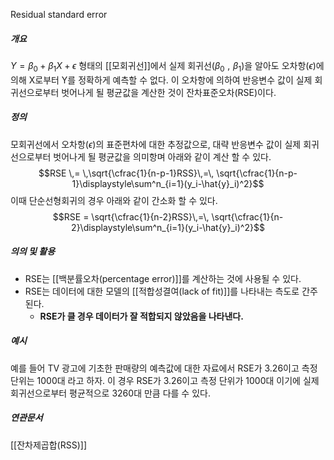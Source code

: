 Residual standard error
##### 개요
$Y=\beta_0 + \beta_1X + \epsilon$ 형태의 [[모회귀선]]에서 실제 회귀선($\beta_0\,\,,\,\,\beta_1$)을 알아도 오차항($\epsilon$)에 의해 X로부터 Y를 정확하게 예측할 수 없다. 이 오차항에 의하여 반응변수 값이 실제 회귀선으로부터 벗어나게 될 평균값을 계산한 것이 잔차표준오차(RSE)이다. 

##### 정의
모회귀선에서 오차항($\epsilon$)의 표준편차에 대한 추정값으로, 대략 반응변수 값이 실제 회귀선으로부터 벗어나게 될 평균값을 의미항며 아래와 같이 계산 할 수 있다. 
$$RSE \,= \,\sqrt{\cfrac{1}{n-p-1}RSS}\,=\,
\sqrt{\cfrac{1}{n-p-1}\displaystyle\sum^n_{i=1}(y_i-\hat{y}_i)^2}$$
이때 단순선형회귀의 경우 아래와 같이 간소화 할 수 있다.
$$RSE = \sqrt{\cfrac{1}{n-2}RSS}\,=\,
\sqrt{\cfrac{1}{n-2}\displaystyle\sum^n_{i=1}(y_i-\hat{y}_i)^2}$$
##### 의의 및 활용
* RSE는 [[백분률오차(percentage error)]]를 계산하는 것에 사용될 수 있다.
* RSE는 데이터에 대한 모델의 [[적합성결여(lack of fit)]]를 나타내는 측도로 간주된다. 
	* **RSE가 클 경우 데이터가 잘 적합되지 않았음을 나타낸다.** 


##### 예시
예를 들어 TV 광고에 기초한 판매량의 예측값에 대한 자료에서 RSE가 3.26이고 측정 단위는 1000대 라고 하자.
이 경우 RSE가 3.26이고 측정 단위가 1000대 이기에 실제 회귀선으로부터 평균적으로 3260대 만큼 다를 수 있다.

##### 연관문서
[[잔차제곱합(RSS)]]